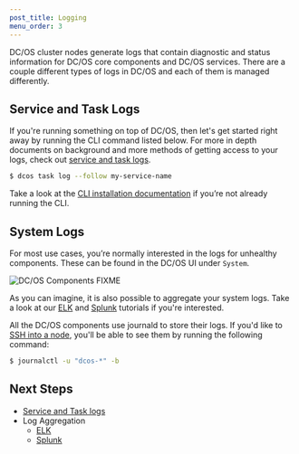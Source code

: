 ```yaml
---
post_title: Logging
menu_order: 3
---
```


DC/OS cluster nodes generate logs that contain diagnostic and status information for DC/OS core components and DC/OS services. There are a couple different types of logs in DC/OS and each of them is managed differently.

## Service and Task Logs

If you're running something on top of DC/OS, then let's get started right away by running the CLI command listed below. For more in depth documents on background and more methods of getting access to your logs, check out [service and task logs][1].

```bash
$ dcos task log --follow my-service-name
```

Take a look at the [CLI installation documentation][2] if you’re not already running the CLI.

## System Logs

For most use cases, you’re normally interested in the logs for unhealthy components. These can be found in the DC/OS UI under `System`.

![DC/OS Components](assets/components.png "DC/OS Components") FIXME

As you can imagine, it is also possible to aggregate your system logs. Take a look at our [ELK][3] and [Splunk][4] tutorials if you're interested.

All the DC/OS components use journald to store their logs. If you'd like to [SSH into a node][5], you'll be able to see them by running the following command:

```bash
$ journalctl -u "dcos-*" -b
```

## Next Steps

- [Service and Task logs][1]
- Log Aggregation
    - [ELK][3]
    - [Splunk][4]

[1]: service-logs/
[2]: /docs/1.7/usage/cli/install/
[3]: elk/
[4]: splunk/
[5]: ../sshcluster/
